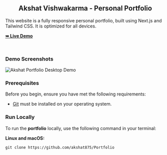 <h2 align="center">Akshat Vishwakarma - Personal Portfolio</h2>

<p>This website is a fully responsive personal portfolio, built using Next.js and Tailwind CSS. It is optimized for all devices.</p>

<p><a href="https://portfolio-i2xa.vercel.app/" target="_blank" rel="noopener noreferrer"><strong>➥ Live Demo</strong></a></p>

<br />

<h3>Demo Screenshots</h3>

<p><img src="https://portfolio-i2xa.vercel.app/" alt="Akshat Portfolio Desktop Demo" title="Desktop Demo" /></p>

<h3>Prerequisites</h3>

<p>Before you begin, ensure you have met the following requirements:</p>

<ul>
  <li><a href="https://git-scm.com/downloads" target="_blank" rel="noopener noreferrer">Git</a> must be installed on your operating system.</li>
</ul>

<h3>Run Locally</h3>

<p>To run the <strong>portfolio</strong> locally, use the following command in your terminal:</p>

<p><strong>Linux and macOS:</strong></p>

<pre><code>git clone https://github.com/akshat875/Portfolio</code></pre>
